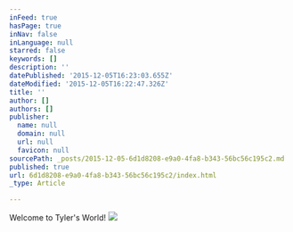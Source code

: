 ```yaml
---
inFeed: true
hasPage: true
inNav: false
inLanguage: null
starred: false
keywords: []
description: ''
datePublished: '2015-12-05T16:23:03.655Z'
dateModified: '2015-12-05T16:22:47.326Z'
title: ''
author: []
authors: []
publisher:
  name: null
  domain: null
  url: null
  favicon: null
sourcePath: _posts/2015-12-05-6d1d8208-e9a0-4fa8-b343-56bc56c195c2.md
published: true
url: 6d1d8208-e9a0-4fa8-b343-56bc56c195c2/index.html
_type: Article

---
```

Welcome to Tyler's World!
![](https://the-grid-user-content.s3-us-west-2.amazonaws.com/f609b123-1535-4725-8d22-36aeae9eafd3.JPG)